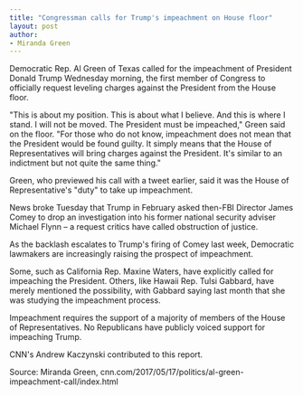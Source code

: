 ```yaml
---
title: "Congressman calls for Trump's impeachment on House floor"
layout: post
author:
- Miranda Green
---
```


Democratic Rep. Al Green of Texas called for the impeachment of President Donald Trump Wednesday morning, the first member of Congress to officially request leveling charges against the President from the House floor.

"This is about my position. This is about what I believe. And this is where I stand. I will not be moved. The President must be impeached," Green said on the floor. "For those who do not know, impeachment does not mean that the President would be found guilty. It simply means that the House of Representatives will bring charges against the President. It's similar to an indictment but not quite the same thing."

Green, who previewed his call with a tweet earlier, said it was the House of Representative's "duty" to take up impeachment.

News broke Tuesday that Trump in February asked then-FBI Director James Comey to drop an investigation into his former national security adviser Michael Flynn – a request critics have called obstruction of justice.

As the backlash escalates to Trump's firing of Comey last week, Democratic lawmakers are increasingly raising the prospect of impeachment.

Some, such as California Rep. Maxine Waters, have explicitly called for impeaching the President. Others, like Hawaii Rep. Tulsi Gabbard, have merely mentioned the possibility, with Gabbard saying last month that she was studying the impeachment process.

Impeachment requires the support of a majority of members of the House of Representatives. No Republicans have publicly voiced support for impeaching Trump.

CNN's Andrew Kaczynski contributed to this report.

Source: Miranda Green, cnn.com/2017/05/17/politics/al-green-impeachment-call/index.html
